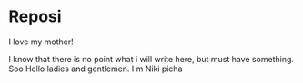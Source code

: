 # Reposi

I love my mother!

I know that there is no point what i will write here, but must have something. Soo Hello ladies and gentlemen. I m Niki picha


